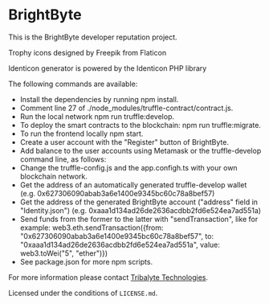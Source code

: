 # BrightByte
This is the BrightByte developer reputation project.

Trophy icons designed by Freepik from Flaticon

Identicon generator is powered by the Identicon PHP library

The following commands are available:

- Install the dependencies by running npm install.
- Comment line 27 of ./node_modules/truffle-contract/contract.js.
- Run the local network npm run truffle:develop.
- To deploy the smart contracts to the blockchain: npm run truffle:migrate.
- To run the frontend locally npm start.
- Create a user account with the "Register" button of BrightByte.
- Add balance to the user accounts using Metamask or the truffle-develop command line, as follows:
- Change the truffle-config.js and the app.configh.ts with your own blockchain network.
- Get the address of an automatically generated truffle-develop wallet (e.g. 0x627306090abab3a6e1400e9345bc60c78a8bef57)
- Get the address of the generated BrightByte account ("address" field in "Identity.json") (e.g. 0xaaa1d134ad26de2636acdbb2fd6e524ea7ad551a)
- Send funds from the former to the latter with "sendTransaction", like for example: web3.eth.sendTransaction({from: "0x627306090abab3a6e1400e9345bc60c78a8bef57", to: "0xaaa1d134ad26de2636acdbb2fd6e524ea7ad551a", value: web3.toWei("5", "ether")})
- See package.json for more npm scripts.

For more information please contact [Tribalyte Technologies](http://tribalyte.com).

Licensed under the conditions of `LICENSE.md`.

